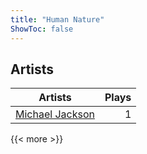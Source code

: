 ```yaml
---
title: "Human Nature"
ShowToc: false
---
```


## Artists
Artists | Plays 
----- | -----: 
[Michael Jackson](/artists/michael-jackson-6739) | 1

{{< more >}}